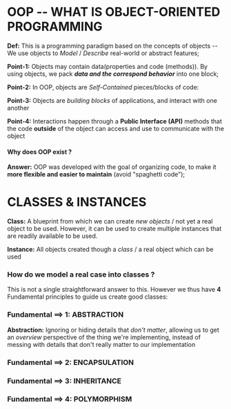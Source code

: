 # OOP -- WHAT IS OBJECT-ORIENTED PROGRAMMING

**Def:** This is a programming paradigm based on the concepts of objects -- We use objects to _Model_ / _Describe_ real-world or abstract features;

**Point-1:** Objects may contain data(properties and code (methods)). By using objects, we pack **_data and the correspond behavior_** into one block;

**Point-2:** In OOP, objects are _Self-Contained_ pieces/blocks of code:

**Point-3:** Objects are _building blocks_ of applications, and interact with one another

**Point-4:** Interactions happen through a **Public Interface (API)** methods that the code **outside** of the object can access and use to communicate with the object

#### Why does OOP exist ?

**Answer:** OOP was developed with the goal of organizing code, to make it **more flexible and easier to maintain** (avoid "spaghetti code");

# CLASSES & INSTANCES

**Class:** A blueprint from which we can create _new objects_ / not yet a real object to be used. However, it can be used to create multiple instances that are readily available to be used.

**Instance:** All objects created though a _class_ / a real object which can be used

### How do we model a real case into classes ?

This is not a single straightforward answer to this. However we thus have **4** Fundamental principles to guide us create good classes:

### Fundamental ==> 1: ABSTRACTION

**Abstraction:** Ignoring or hiding details that _don't matter_, allowing us to get an _overview_ perspective of the thing we're implementing, instead of messing with details that don't really matter to our implementation

### Fundamental ==> 2: ENCAPSULATION

### Fundamental ==> 3: INHERITANCE

### Fundamental ==> 4: POLYMORPHISM
